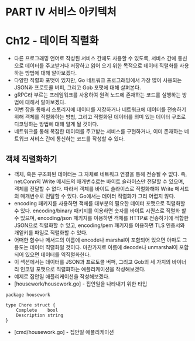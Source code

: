 # PART IV 서비스 아키텍처
# Ch12 - 데이터 직렬화
- 다른 프로그래밍 언어로 작성된 서비스 간에도 사용할 수 있도록, 서비스 간에 통신으로 데이터를 주고받거나 저장하고 읽어 오기 위한 목적으로 데이터 직렬화를 사용하는 방법에 대해 알아보겠다.
- 다양한 직렬화 포맷이 있지만, Go 네트워크 프로그래밍에서 가장 많이 사용되는 JSON과 프로토콜 버퍼, 그리고 Gob 포맷에 대해 살펴본다.
- gRPC라 부르는 프레임워크를 사용하여 원격 노드에 존재하는 코드를 실행하는 방법에 대해서 알아보겠다.
- 이번 장을 통해서 스토리지에 데이터를 저장하거나 네트워크에 데이터를 전송하기 위해 객체를 직렬화하는 방법, 그리고 직렬화된 데이터를 의미 있는 데이터 구조로 디코딩하는 방법에 대해 알게 될 것이다. 
- 네트워크를 통해 복잡한 데이터를 주고받는 서비스를 구현하거나, 이미 존재하는 네트워크 서비스 간에 통신하는 코드를 작성할 수 있다.

## 객체 직렬화하기
- 객체, 혹은 구조화된 데이터는 그 자체로 네트워크 연결을 통해 전송될 수 없다. 즉, net.Conn의 Write 메서드의 매개변수로는 바이트 슬라이스만 전달할 수 있으며, 객체를 전달할 수 없다. 따라서 객체를 바이트 슬라이스로 직렬화해야 Write 메서드의 매개변수로 전달할 수 있다. Go에서는 데이터 직렬화가 그리 어렵지 않다.
- encoding 패키지를 사용하면 객체를 대부분의 필요한 데이터 포맷으로 직렬화할 수 있다. encoding/binary 패키지를 이용하면 숫자를 바이트 시퀀스로 직렬화 할 수 있으며, encoding/json 패키지를 이용하면 객체를 HTTP로 전송하기에 적합한 JSON으로 직렬화할 수 있고, encoding/pem 패키지를 이용하면 TLS 인증서와 개잍키를 파일로 직렬화할 수 있다. 
- 어떠한 함수나 메서드의 이름에 encode나 marshal이 포함되어 있으면 아마도 그 용도는 데이터 직렬화일 것이다. 마찬가지로 이름에 decode나 unmarshal이 포함되어 있으면 데이터를 역직렬화한다.
- 이 섹션에서는 데이터를 JSON과 프로토콜 버퍼, 그리고 Gob의 세 가지의 바이너리 인코딩 포맷으로 직렬화하는 애플리케이션을 작성해보겠다.
- 예제로 집안일 애플리케이션을 작성해보겠다.
- [housework/housework.go] - 집안일을 나타내기 위한 타입 
```
package housework

type Chore struct {
    Complete    bool
    Description string
}
```


- [cmd/housework.go] - 집안일 애플리케이션

